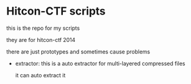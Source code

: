 Hitcon-CTF scripts
===
this is the repo for my scripts

they are for hitcon-ctf 2014

there are just prototypes and sometimes cause problems

* extractor:
	this is a auto extractor for multi-layered compressed files

	it can auto extract it

